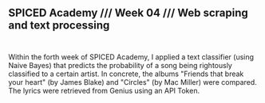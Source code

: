 ## SPICED Academy /// Week 04 /// Web scraping and text processing<br><br>
Within the forth week of SPICED Academy, I applied a text classifier (using Naive Bayes) that predicts the probability of a song being rightously classified to a certain artist. In concrete, the albums "Friends that break your heart" (by James Blake) and "Circles" (by Mac Miller) were compared. The lyrics were retrieved from Genius using an API Token. 
<br><br>
